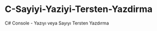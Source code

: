 C-Sayiyi-Yaziyi-Tersten-Yazdirma
================================

C# Console - Yazıyı veya Sayıyı Tersten Yazdırma

